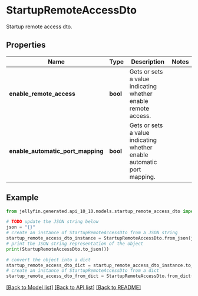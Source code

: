 # StartupRemoteAccessDto

Startup remote access dto.

## Properties

Name | Type | Description | Notes
------------ | ------------- | ------------- | -------------
**enable_remote_access** | **bool** | Gets or sets a value indicating whether enable remote access. | 
**enable_automatic_port_mapping** | **bool** | Gets or sets a value indicating whether enable automatic port mapping. | 

## Example

```python
from jellyfin.generated.api_10_10.models.startup_remote_access_dto import StartupRemoteAccessDto

# TODO update the JSON string below
json = "{}"
# create an instance of StartupRemoteAccessDto from a JSON string
startup_remote_access_dto_instance = StartupRemoteAccessDto.from_json(json)
# print the JSON string representation of the object
print(StartupRemoteAccessDto.to_json())

# convert the object into a dict
startup_remote_access_dto_dict = startup_remote_access_dto_instance.to_dict()
# create an instance of StartupRemoteAccessDto from a dict
startup_remote_access_dto_from_dict = StartupRemoteAccessDto.from_dict(startup_remote_access_dto_dict)
```
[[Back to Model list]](README.md#documentation-for-models) [[Back to API list]](README.md#documentation-for-api-endpoints) [[Back to README]](README.md)


